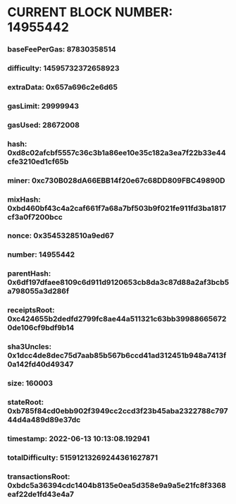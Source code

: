 # CURRENT BLOCK NUMBER: 14955442

### baseFeePerGas: 87830358514
### difficulty: 14595732372658923
### extraData: 0x657a696c2e6d65
### gasLimit: 29999943
### gasUsed: 28672008
### hash: 0xd8c02afcbf5557c36c3b1a86ee10e35c182a3ea7f22b33e44cfe3210ed1cf65b
### miner: 0xc730B028dA66EBB14f20e67c68DD809FBC49890D
### mixHash: 0xbd460bf43c4a2caf661f7a68a7bf503b9f021fe911fd3ba1817cf3a0f7200bcc
### nonce: 0x3545328510a9ed67
### number: 14955442
### parentHash: 0x6df197dfaee8109c6d911d9120653cb8da3c87d88a2af3bcb5a798055a3d286f
### receiptsRoot: 0xc424655b2dedfd2799fc8ae44a511321c63bb399886656720de106cf9bdf9b14
### sha3Uncles: 0x1dcc4de8dec75d7aab85b567b6ccd41ad312451b948a7413f0a142fd40d49347
### size: 160003
### stateRoot: 0xb785f84cd0ebb902f3949cc2ccd3f23b45aba2322788c79744d4a489d89e37dc
### timestamp: 2022-06-13 10:13:08.192941
### totalDifficulty: 51591213269244361627871
### transactionsRoot: 0xbdc5a36394cdc1404b8135e0ea5d358e9a9a5e21fc8f3368eaf22de1fd43e4a7

